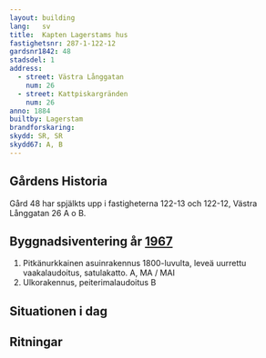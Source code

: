 ```yaml
---
layout: building
lang:   sv
title:  Kapten Lagerstams hus
fastighetsnr: 287-1-122-12
gardsnr1842: 48
stadsdel: 1
address:
  - street: Västra Långgatan
    num: 26
  - street: Kattpiskargränden
    num: 26
anno: 1884
builtby: Lagerstam
brandforskaring:
skydd: SR, SR
skydd67: A, B
---
```



## Gårdens Historia
Gård 48 har spjälkts upp i fastigheterna 122-13 och 122-12, Västra Långgatan 26 A o B.


## Byggnadsiventering år <a href="/sources/keinanen_karki.pdf">1967</a>
1. Pitkänurkkainen asuinrakennus 1800-luvulta, leveä uurrettu vaakalaudoitus, satulakatto. A, MA / MAI
2. Ulkorakennus, peiterimalaudoitus B


## Situationen i dag


## Ritningar
